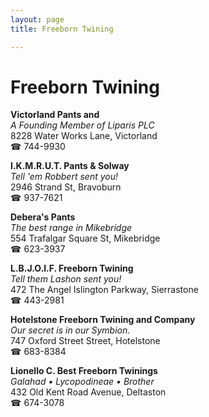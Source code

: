 ```yaml
---
layout: page 
title: Freeborn Twining

---
```



# Freeborn Twining


 **Victorland Pants and**  
_A Founding Member of Liparis PLC_  
8228 Water Works Lane, Victorland  
☎ 744-9930

**I.K.M.R.U.T. Pants & Solway**  
_Tell 'em Robbert sent you!_  
2946 Strand St, Bravoburn  
☎ 937-7621

**Debera's Pants**  
_The best range in Mikebridge_  
554 Trafalgar Square St, Mikebridge  
☎ 623-3937

**L.B.J.O.I.F. Freeborn Twining**  
_Tell them Lashon sent you!_  
472 The Angel Islington Parkway, Sierrastone  
☎ 443-2981

**Hotelstone Freeborn Twining and Company**  
_Our secret is in our Symbion._  
747 Oxford Street Street, Hotelstone  
☎ 683-8384

**Lionello C. Best Freeborn Twinings**  
_Galahad • Lycopodineae • Brother_  
432 Old Kent Road Avenue, Deltaston  
☎ 674-3078

